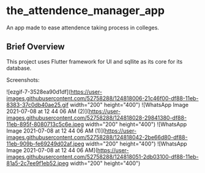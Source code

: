 # the_attendence_manager_app

An app made to ease attendence taking process in colleges.

## Brief Overview

This project uses Flutter framework for UI and sqllite as its core for its database.

Screenshots:

![ezgif-7-3528ea90d1df](https://user-images.githubusercontent.com/52758288/124818006-21c46f00-df88-11eb-8383-37c0db40ae25.gif width="200" height="400")
![WhatsApp Image 2021-07-08 at 12 44 06 AM (2)](https://user-images.githubusercontent.com/52758288/124818028-29841380-df88-11eb-895f-8080713c5c6e.jpeg width="200" height="400")
![WhatsApp Image 2021-07-08 at 12 44 06 AM (1)](https://user-images.githubusercontent.com/52758288/124818042-2be66d80-df88-11eb-909b-fe69249d02af.jpeg width="200" height="400")
![WhatsApp Image 2021-07-08 at 12 44 06 AM](https://user-images.githubusercontent.com/52758288/124818051-2db03100-df88-11eb-81a5-2c7ee9f1eb52.jpeg width="200" height="400")


